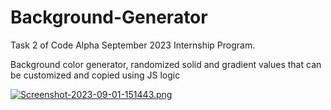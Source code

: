 # Background-Generator
Task 2 of Code Alpha September 2023 Internship Program.

Background color generator, randomized solid and gradient values that can be customized and copied using JS logic

[![Screenshot-2023-09-01-151443.png](https://i.postimg.cc/HLY5FLKf/Screenshot-2023-09-01-151443.png)](https://postimg.cc/Wdyhkssn)
